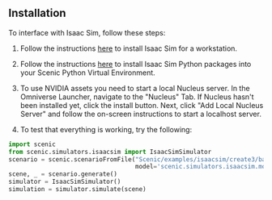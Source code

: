 ## **Installation**

To interface with Isaac Sim, follow these steps:

1. Follow the instructions [here](https://docs.omniverse.nvidia.com/isaacsim/latest/installation/install_workstation.html#) to install Isaac Sim for a workstation.

2. Follow the instructions [here](https://docs.omniverse.nvidia.com/isaacsim/latest/installation/install_python.html#python-environment-installation) to install Isaac Sim Python packages into your Scenic Python Virtual Environment.

3. To use NVIDIA assets you need to start a local Nucleus server. In the Omniverse Launcher, navigate to the "Nucleus" Tab. If Nucleus hasn't been installed yet, click the install button. Next, click "Add Local Nucleus Server" and follow the on-screen instructions to start a localhost server.

5. To test that everything is working, try the following:
```python
import scenic
from scenic.simulators.isaacsim import IsaacSimSimulator
scenario = scenic.scenarioFromFile("Scenic/examples/isaacsim/create3/basic.scenic", 
                                   model='scenic.simulators.isaacsim.model')
scene, _ = scenario.generate()
simulator = IsaacSimSimulator()
simulation = simulator.simulate(scene)
```